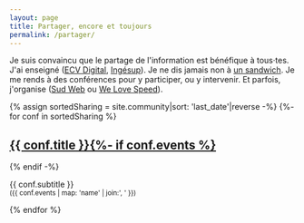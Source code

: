 ```yaml
---
layout: page
title: Partager, encore et toujours
permalink: /partager/
---
```


Je suis convaincu que le partage de l'information est bénéfique à tous·tes. J'ai
enseigné ([ECV Digital](https://www.ecvdigital.fr/),
[Ingésup](https://www.ingesup.com/ 'Ingesup')). Je ne dis jamais non à
[un sandwich](https://www.brownbaglunch.fr/baggers.html#Boris_Schapira_Bordeaux 'BrownBagLunch France').
Je me rends à des conférences pour y participer, ou y intervenir. Et parfois,
j'organise ([Sud Web](https://sudweb.fr/ 'SudWeb.fr') ou
[We Love Speed](https://www.welovespeed.com/ 'We Love Speed')).

<section class="sharing">
{% assign sortedSharing = site.community|sort: 'last_date'|reverse -%}
{%- for conf in sortedSharing %}
  <article>
    <h2><a href="{{ conf.url }}" title="{{conf.title}}">{{ conf.title }}{%- if conf.events %}</a></h2>
    {% endif -%}<p>{{ conf.subtitle }}<br><small>({{ conf.events | map: 'name' | join:', ' }})</small></p>
  </article>
{% endfor %}
</section>

